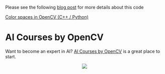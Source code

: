 Please see the following [blog post](https://www.learnopencv.com/color-spaces-in-opencv-cpp-python/) for more details about this code

[Color spaces in OpenCV (C++ / Python)](https://www.learnopencv.com/color-spaces-in-opencv-cpp-python/)


# AI Courses by OpenCV

Want to become an expert in AI? [AI Courses by OpenCV](https://opencv.org/courses/) is a great place to start. 

<a href="https://opencv.org/courses/">
<p align="center"> 
<img src="https://www.learnopencv.com/wp-content/uploads/2020/04/AI-Courses-By-OpenCV-Github.png">
</p>
</a>
